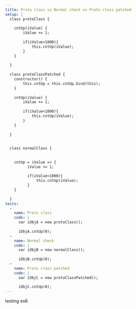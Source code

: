 ```yaml
---
title: Proto class vs Normal check vs Proto class patched
setup: |
  class protoClass {
  
  	cntUp(iValue) {
  		iValue += 1;
  	 
  		if(iValue<1000){
  			this.cntUp(iValue);
  		}	
  	}
  
  }
  
  class protoClassPatched {
  	constructor() {
  		this.cntUp = this.cntUp.bind(this);
  	}
  	
  	cntUp(iValue) {
  		iValue += 1;
  	 
  		if(iValue<1000){
  			this.cntUp(iValue);
  		}	
  	}
  
  }
  
  
  class normalClass {
  
  
  	cntUp = iValue => {
          iValue += 1;
          
          if(iValue<1000){
              this.cntUp(iValue);
          }	
  	}
  
  }
tests:
  -
    name: Proto class
    code: |
      var iObjA = new protoClass();
      
      iObjA.cntUp(0);
  -
    name: Normal check
    code: |
      var iObjB = new normalClass();
      
      iObjB.cntUp(0);
  -
    name: Proto class patched
    code: |
      var iObjC = new protoClassPatched();
      
      iObjC.cntUp(0);
---
```

testing es6
